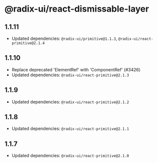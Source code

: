 # @radix-ui/react-dismissable-layer

## 1.1.11

- Updated dependencies: `@radix-ui/primitive@1.1.3`, `@radix-ui/react-primitive@2.1.4`

## 1.1.10

- Replace deprecated 'ElementRef' with 'ComponentRef' (#3426)
- Updated dependencies: `@radix-ui/react-primitive@2.1.3`

## 1.1.9

- Updated dependencies: `@radix-ui/react-primitive@2.1.2`

## 1.1.8

- Updated dependencies: `@radix-ui/react-primitive@2.1.1`

## 1.1.7

- Updated dependencies: `@radix-ui/react-primitive@2.1.0`
